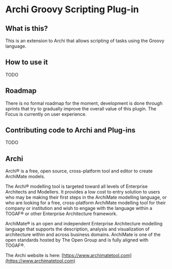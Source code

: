 ﻿# Archi Groovy Scripting Plug-in

## What is this?
This is an extension to Archi that allows scripting of tasks using the Groovy language.

## How to use it
TODO

## Roadmap
There is no formal roadmap for the moment, development is done through sprints that try to gradually improve the overall value of this plugin. The Focus is currently on user experience.

## Contributing code to Archi and Plug-ins
TODO
## Archi
Archi® is a free, open source, cross-platform tool and editor to create ArchiMate models.

The Archi® modelling tool is targeted toward all levels of Enterprise Architects and Modellers. It provides a low cost to entry solution to users who may be making their first steps in the ArchiMate modelling language, or who are looking for a free, cross-platform ArchiMate modelling tool for their company or institution and wish to engage with the language within a TOGAF® or other Enterprise Architecture framework.

ArchiMate® is an open and independent Enterprise Architecture modelling language that supports the description, analysis and visualization of architecture within and across business domains. ArchiMate is one of the open standards hosted by The Open Group and is fully aligned with TOGAF®.

The Archi website is here: [https://www.archimatetool.com](https://www.archimatetool.com)
